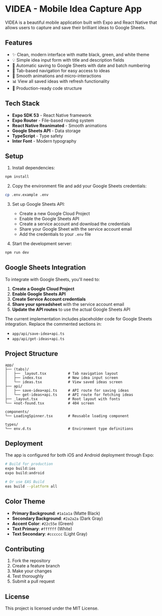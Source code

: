 # VIDEA - Mobile Idea Capture App

VIDEA is a beautiful mobile application built with Expo and React Native that allows users to capture and save their brilliant ideas to Google Sheets.

## Features

- ✨ Clean, modern interface with matte black, green, and white theme
- 💡 Simple idea input form with title and description fields
- 🔄 Automatic saving to Google Sheets with date and batch numbering
- 📱 Tab-based navigation for easy access to ideas
- 🎨 Smooth animations and micro-interactions
- 📊 View all saved ideas with refresh functionality
- 🚀 Production-ready code structure

## Tech Stack

- **Expo SDK 53** - React Native framework
- **Expo Router** - File-based routing system
- **React Native Reanimated** - Smooth animations
- **Google Sheets API** - Data storage
- **TypeScript** - Type safety
- **Inter Font** - Modern typography

## Setup

1. Install dependencies:
```bash
npm install
```

2. Copy the environment file and add your Google Sheets credentials:
```bash
cp .env.example .env
```

3. Set up Google Sheets API:
   - Create a new Google Cloud Project
   - Enable the Google Sheets API
   - Create a service account and download the credentials
   - Share your Google Sheet with the service account email
   - Add the credentials to your `.env` file

4. Start the development server:
```bash
npm run dev
```

## Google Sheets Integration

To integrate with Google Sheets, you'll need to:

1. **Create a Google Cloud Project**
2. **Enable Google Sheets API**
3. **Create Service Account credentials**
4. **Share your spreadsheet** with the service account email
5. **Update the API routes** to use the actual Google Sheets API

The current implementation includes placeholder code for Google Sheets integration. Replace the commented sections in:
- `app/api/save-idea+api.ts`
- `app/api/get-ideas+api.ts`

## Project Structure

```
app/
├── (tabs)/
│   ├── _layout.tsx          # Tab navigation layout
│   ├── index.tsx            # New idea input screen
│   └── ideas.tsx            # View saved ideas screen
├── api/
│   ├── save-idea+api.ts     # API route for saving ideas
│   └── get-ideas+api.ts     # API route for fetching ideas
├── _layout.tsx              # Root layout with fonts
└── +not-found.tsx           # 404 screen

components/
└── LoadingSpinner.tsx       # Reusable loading component

types/
└── env.d.ts                 # Environment type definitions
```

## Deployment

The app is configured for both iOS and Android deployment through Expo:

```bash
# Build for production
expo build:ios
expo build:android

# Or use EAS Build
eas build --platform all
```

## Color Theme

- **Primary Background**: `#1a1a1a` (Matte Black)
- **Secondary Background**: `#2a2a2a` (Dark Gray)
- **Accent Color**: `#22c55e` (Green)
- **Text Primary**: `#ffffff` (White)
- **Text Secondary**: `#cccccc` (Light Gray)

## Contributing

1. Fork the repository
2. Create a feature branch
3. Make your changes
4. Test thoroughly
5. Submit a pull request

## License

This project is licensed under the MIT License.